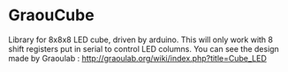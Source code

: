 GraouCube
=========

Library for 8x8x8 LED cube, driven by arduino.
This will only work with 8 shift registers put in serial to control LED columns. 
You can see the design made by Graoulab :
http://graoulab.org/wiki/index.php?title=Cube_LED
